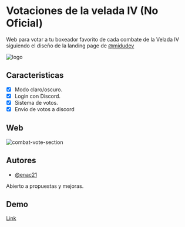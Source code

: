 
# Votaciones de la velada IV (No Oficial)

Web para votar a tu boxeador favorito de cada combate de la Velada IV siguiendo el diseño de la landing page de [@midudev](https://github.com/midudev)

![logo](https://github.com/enac21/lavelada-votaciones/assets/96846797/0c4cc2ac-04c9-4a81-af56-7ac543a2c380)


## Caracteristicas

* [x] Modo claro/oscuro.
* [x] Login con Discord.
* [x] Sistema de votos.
* [x] Envio de votos a discord

## Web

![combat-vote-section](https://github.com/enac21/lavelada-votaciones/assets/96846797/4280b1f4-1645-4a56-9550-98a94a0e5da4)

## Autores

- [@enac21](https://www.github.com/enac21)

Abierto a propuestas y mejoras.
## Demo

[Link](https://lavelada-votaciones.vercel.app/)


